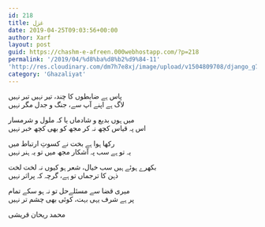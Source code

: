 ```yaml
---
id: 218
title: غزل
date: 2019-04-25T09:03:56+00:00
author: Xarf
layout: post
guid: https://chashm-e-afreen.000webhostapp.com/?p=218
permalink: '/2019/04/%d8%ba%d8%b2%d9%84-11'
'http://res.cloudinary.com/dm7h7e8xj/image/upload/v1504809708/django_g7djdj.jpg'
category: 'Ghazaliyat'
---
```

<span style="font-family: Mehr;">پاس ہے ضابطوں کا چند، تیر نہیں تبر نہیں</span>  
<span style="font-family: Mehr;">لاگ ہے اپنے آپ سے، جنگ و جدل مگر نہیں</span>

<span style="font-family: Mehr;">میں ہوں بدیع و شادماں یا کہ ملول و شرمسار</span>  
<span style="font-family: Mehr;">اس پہ قیاس کچھ نہ کر مجھ کو بھی کچھ خبر نہیں</span>

<span style="font-family: Mehr;">رکھا ہوا ہے بخت نے کسوتِ ارتباط میں</span>  
<span style="font-family: Mehr;">یہ تو ہے سب پہ آشکار مجھ میں تو یہ ہنر نہیں</span>

<span style="font-family: Mehr;">بکھرے ہوئے ہیں سب خیال، شعر ہو کیوں نہ لخت لخت</span>  
<span style="font-family: Mehr;">ذہن کا ترجماں تو ہے، گرچہ کہ پراثر نہیں</span>

<span style="font-family: Mehr;">میری قضا سے مسئلےحل تو نہ ہو سکے تمام</span>  
<span style="font-family: Mehr;">پر ہے شرف یہی بہت، کوئی بھی چشم تر نہیں</span>

<span style="font-family: Mehr;">محمد ریحان قریشی</span>

<div class="messageTextEndMarker">
</div>